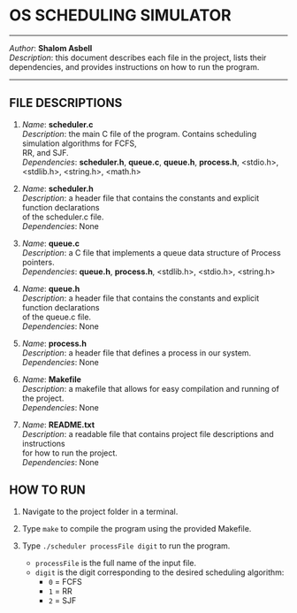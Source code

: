 # OS SCHEDULING SIMULATOR

*******************************************************************************************************
*Author*: **Shalom Asbell**                                                                            
*Description*: this document describes each file in the project, lists their dependencies, and provides instructions on how to run the program.
*******************************************************************************************************

## FILE DESCRIPTIONS

1. *Name*: **scheduler.c**  
   *Description*: the main C file of the program. Contains scheduling simulation algorithms for FCFS,  
   RR, and SJF.  
   *Dependencies*: **scheduler.h**, **queue.c**, **queue.h**, **process.h**, <stdio.h>, <stdlib.h>, <string.h>, <math.h>  

2. *Name*: **scheduler.h**  
   *Description*: a header file that contains the constants and explicit function declarations  
   of the scheduler.c file.  
   *Dependencies*: None  

3. *Name*: **queue.c**  
   *Description*: a C file that implements a queue data structure of Process pointers.  
   *Dependencies*: **queue.h**, **process.h**, <stdlib.h>, <stdio.h>, <string.h>  

4. *Name*: **queue.h**  
   *Description*: a header file that contains the constants and explicit function declarations  
   of the queue.c file.  
   *Dependencies*: None  

5. *Name*: **process.h**  
   *Description*: a header file that defines a process in our system.  
   *Dependencies*: None  

6. *Name*: **Makefile**  
   *Description*: a makefile that allows for easy compilation and running of the project.  
   *Dependencies*: None  

7. *Name*: **README.txt**  
   *Description*: a readable file that contains project file descriptions and instructions  
   for how to run the project.  
   *Dependencies*: None  

## HOW TO RUN

1. Navigate to the project folder in a terminal.  
2. Type `make` to compile the program using the provided Makefile.  
3. Type `./scheduler processFile digit` to run the program.  

   - `processFile` is the full name of the input file.  
   - `digit` is the digit corresponding to the desired scheduling algorithm:  
     - `0` = FCFS  
     - `1` = RR  
     - `2` = SJF  
